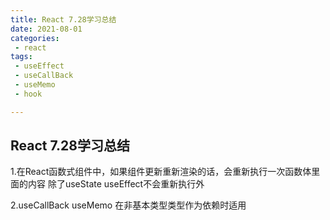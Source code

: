 ```yaml
---
title: React 7.28学习总结
date: 2021-08-01
categories:
 - react
tags:
 - useEffect
 - useCallBack
 - useMemo
 - hook

---
```

## React 7.28学习总结

1.在React函数式组件中，如果组件更新重新渲染的话，会重新执行一次函数体里面的内容 除了useState useEffect不会重新执行外

2.useCallBack useMemo 在非基本类型类型作为依赖时适用
